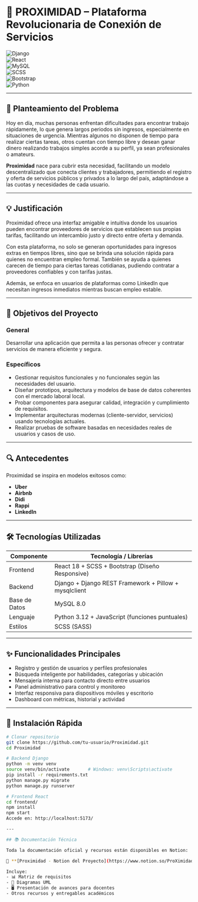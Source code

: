 # 🚀 PROXIMIDAD – Plataforma Revolucionaria de Conexión de Servicios

![Django](https://img.shields.io/badge/Django-4.2-092E20?logo=django)  
![React](https://img.shields.io/badge/React-18-61DAFB?logo=react)  
![MySQL](https://img.shields.io/badge/MySQL-8.0-4479A1?logo=mysql)  
![SCSS](https://img.shields.io/badge/SCSS-CSS%20Preprocessor-CC6699?logo=sass)  
![Bootstrap](https://img.shields.io/badge/Bootstrap-5.4-7952B3?logo=bootstrap)  
![Python](https://img.shields.io/badge/Python-3.12-3776AB?logo=python)

---

## 📌 Planteamiento del Problema

Hoy en día, muchas personas enfrentan dificultades para encontrar trabajo rápidamente, lo que genera largos periodos sin ingresos, especialmente en situaciones de urgencia. Mientras algunos no disponen de tiempo para realizar ciertas tareas, otros cuentan con tiempo libre y desean ganar dinero realizando trabajos simples acorde a su perfil, ya sean profesionales o amateurs.

**Proximidad** nace para cubrir esta necesidad, facilitando un modelo descentralizado que conecta clientes y trabajadores, permitiendo el registro y oferta de servicios públicos y privados a lo largo del país, adaptándose a las cuotas y necesidades de cada usuario.

---

## 💡 Justificación

Proximidad ofrece una interfaz amigable e intuitiva donde los usuarios pueden encontrar proveedores de servicios que establecen sus propias tarifas, facilitando un intercambio justo y directo entre oferta y demanda.

Con esta plataforma, no solo se generan oportunidades para ingresos extras en tiempos libres, sino que se brinda una solución rápida para quienes no encuentran empleo formal. También se ayuda a quienes carecen de tiempo para ciertas tareas cotidianas, pudiendo contratar a proveedores confiables y con tarifas justas.

Además, se enfoca en usuarios de plataformas como LinkedIn que necesitan ingresos inmediatos mientras buscan empleo estable.

---

## 🎯 Objetivos del Proyecto

### General  
Desarrollar una aplicación que permita a las personas ofrecer y contratar servicios de manera eficiente y segura.

### Específicos  
- Gestionar requisitos funcionales y no funcionales según las necesidades del usuario.  
- Diseñar prototipos, arquitectura y modelos de base de datos coherentes con el mercado laboral local.  
- Probar componentes para asegurar calidad, integración y cumplimiento de requisitos.  
- Implementar arquitecturas modernas (cliente-servidor, servicios) usando tecnologías actuales.  
- Realizar pruebas de software basadas en necesidades reales de usuarios y casos de uso.

---

## 🔍 Antecedentes

Proximidad se inspira en modelos exitosos como:

- **Uber**  
- **Airbnb**  
- **Didi**  
- **Rappi**  
- **LinkedIn**

---

## 🛠️ Tecnologías Utilizadas

| Componente       | Tecnología / Librerías                               |
|------------------|-----------------------------------------------------|
| Frontend         | React 18 + SCSS + Bootstrap (Diseño Responsive)     |
| Backend          | Django + Django REST Framework + Pillow + mysqlclient |
| Base de Datos    | MySQL 8.0                                            |
| Lenguaje         | Python 3.12 + JavaScript (funciones puntuales)      |
| Estilos          | SCSS (SASS)                                         |

---

## ✨ Funcionalidades Principales

- Registro y gestión de usuarios y perfiles profesionales  
- Búsqueda inteligente por habilidades, categorías y ubicación  
- Mensajería interna para contacto directo entre usuarios  
- Panel administrativo para control y monitoreo  
- Interfaz responsiva para dispositivos móviles y escritorio  
- Dashboard con métricas, historial y actividad  

---

## 🚀 Instalación Rápida

```bash
# Clonar repositorio
git clone https://github.com/tu-usuario/Proximidad.git
cd Proximidad

# Backend Django
python -m venv venv
source venv/bin/activate       # Windows: venv\Scripts\activate
pip install -r requirements.txt
python manage.py migrate
python manage.py runserver

# Frontend React
cd frontend/
npm install
npm start
Accede en: http://localhost:5173/

---

## 📚 Documentación Técnica

Toda la documentación oficial y recursos están disponibles en Notion:  

🔗 **[Proximidad - Notion del Proyecto](https://www.notion.so/ProXimidad-1deb978d13fc807c9688f78069bc8ae8)**

Incluye:  
- 📊 Matriz de requisitos  
- 📐 Diagramas UML  
- 🖥️ Presentación de avances para docentes  
- Otros recursos y entregables académicos  

